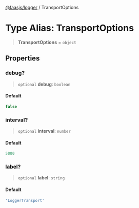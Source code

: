 [@faasjs/logger](../README.md) / TransportOptions

# Type Alias: TransportOptions

> **TransportOptions** = `object`

## Properties

### debug?

> `optional` **debug**: `boolean`

#### Default

```ts
false
```

### interval?

> `optional` **interval**: `number`

#### Default

```ts
5000
```

### label?

> `optional` **label**: `string`

#### Default

```ts
'LoggerTransport'
```
